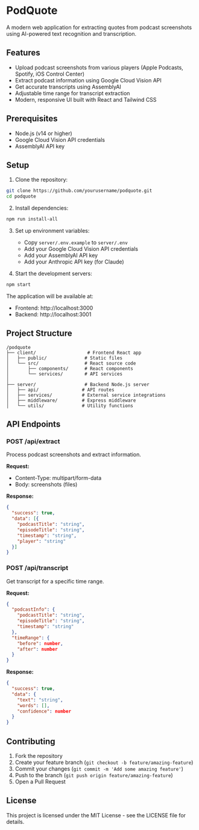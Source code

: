 # PodQuote

A modern web application for extracting quotes from podcast screenshots using AI-powered text recognition and transcription.

## Features

- Upload podcast screenshots from various players (Apple Podcasts, Spotify, iOS Control Center)
- Extract podcast information using Google Cloud Vision API
- Get accurate transcripts using AssemblyAI
- Adjustable time range for transcript extraction
- Modern, responsive UI built with React and Tailwind CSS

## Prerequisites

- Node.js (v14 or higher)
- Google Cloud Vision API credentials
- AssemblyAI API key

## Setup

1. Clone the repository:
```bash
git clone https://github.com/yourusername/podquote.git
cd podquote
```

2. Install dependencies:
```bash
npm run install-all
```

3. Set up environment variables:
   - Copy `server/.env.example` to `server/.env`
   - Add your Google Cloud Vision API credentials
   - Add your AssemblyAI API key
   - Add your Anthropic API key (for Claude)

4. Start the development servers:
```bash
npm start
```

The application will be available at:
- Frontend: http://localhost:3000
- Backend: http://localhost:3001

## Project Structure

```
/podquote
├── client/                   # Frontend React app
│   ├── public/              # Static files
│   └── src/                 # React source code
│       ├── components/      # React components
│       └── services/        # API services
│
├── server/                  # Backend Node.js server
│   ├── api/                # API routes
│   ├── services/           # External service integrations
│   ├── middleware/         # Express middleware
│   └── utils/              # Utility functions
```

## API Endpoints

### POST /api/extract
Process podcast screenshots and extract information.

**Request:**
- Content-Type: multipart/form-data
- Body: screenshots (files)

**Response:**
```json
{
  "success": true,
  "data": [{
    "podcastTitle": "string",
    "episodeTitle": "string",
    "timestamp": "string",
    "player": "string"
  }]
}
```

### POST /api/transcript
Get transcript for a specific time range.

**Request:**
```json
{
  "podcastInfo": {
    "podcastTitle": "string",
    "episodeTitle": "string",
    "timestamp": "string"
  },
  "timeRange": {
    "before": number,
    "after": number
  }
}
```

**Response:**
```json
{
  "success": true,
  "data": {
    "text": "string",
    "words": [],
    "confidence": number
  }
}
```

## Contributing

1. Fork the repository
2. Create your feature branch (`git checkout -b feature/amazing-feature`)
3. Commit your changes (`git commit -m 'Add some amazing feature'`)
4. Push to the branch (`git push origin feature/amazing-feature`)
5. Open a Pull Request

## License

This project is licensed under the MIT License - see the LICENSE file for details. 